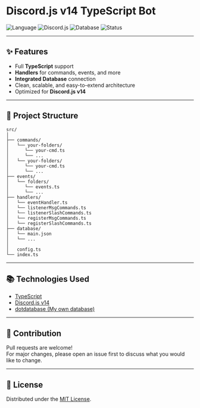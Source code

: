 # Discord.js v14 TypeScript Bot

![Language](https://img.shields.io/badge/TypeScript-3178C6?style=for-the-badge&logo=typescript&logoColor=white)
![Discord.js](https://img.shields.io/badge/discord.js-5865F2?style=for-the-badge&logo=discord&logoColor=white)
![Database](https://img.shields.io/badge/Database-Integrated-green?style=for-the-badge)
![Status](https://img.shields.io/badge/Project-Active-brightgreen?style=for-the-badge)

---

## ✨ Features

- Full **TypeScript** support
- **Handlers** for commands, events, and more
- **Integrated Database** connection
- Clean, scalable, and easy-to-extend architecture
- Optimized for **Discord.js v14**

---

## 📂 Project Structure

```
src/
│
├── commands/
│   └── your-folders/
│      └── your-cmd.ts
│      └── ...
│   └── your-folders/
│      └── your-cmd.ts
│      └── ...
├── events/
│   └── folders/
│      └── events.ts
│      └── ...
├── handlers/
│   └── eventHandler.ts
│   └── listenerMsgCommands.ts
│   └── listenerSlashCommands.ts
│   └── registerMsgCommands.ts
│   └── registerSlashCommands.ts
├── database/
│   └── main.json
│   └── ...
│
│   config.ts
└── index.ts
```

---

## 📚 Technologies Used

- [TypeScript](https://www.typescriptlang.org/)
- [Discord.js v14](https://discord.js.org/)
- [dotdatabase (My own database)](https://github.com/NZ-Linix/dotdatabase)

---

## 🤝 Contribution

Pull requests are welcome!  
For major changes, please open an issue first to discuss what you would like to change.

---

## 📜 License

Distributed under the [MIT License](LICENSE).
